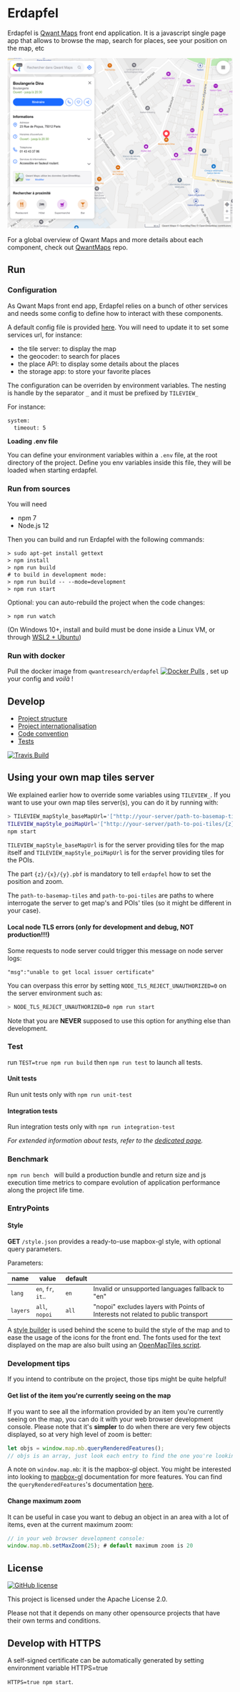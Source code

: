 # Erdapfel

Erdapfel is [Qwant Maps](https://www.qwant.com/maps/) front end application. It is a javascript single page app that allows to browse the map, search for places, see your position on the map, etc

![Qwant Maps screenshot](https://raw.githubusercontent.com/Qwant/qwantmaps/master/screenshot.png)

For a global overview of Qwant Maps and more details about each component, check out [QwantMaps](https://github.com/Qwant/qwantmaps/) repo.

## Run

### Configuration

As Qwant Maps front end app, Erdapfel relies on a bunch of other services and needs some config to define how to interact with these components.

A default config file is provided [here](./config/default_config.yml). You will need to update it to set some services url, for instance:
* the tile server: to display the map
* the geocoder: to search for places
* the place API: to display some details about the places
* the storage app: to store your favorite places

The configuration can be overriden by environment variables.
The nesting is handle by the separator `_` and it must be prefixed by `TILEVIEW_`

For instance:
```
system:
  timeout: 5
```

**Loading .env file**

You can define your environment variables within a `.env` file, at the root directory of the project. Define you env variables inside this file, they will be loaded when starting erdapfel.


### Run from sources

You will need

- npm 7
- Node.js 12

Then you can build and run Erdapfel with the following commands:

```
> sudo apt-get install gettext
> npm install
> npm run build
# to build in development mode:
> npm run build -- --mode=development
> npm run start
```

Optional: you can auto-rebuild the project when the code changes:

```
> npm run watch
```

(On Windows 10+, install and build must be done inside a Linux VM, or through [WSL2 + Ubuntu](https://docs.microsoft.com/fr-fr/windows/wsl/install-win10))

### Run with docker

Pull the docker image from `qwantresearch/erdapfel` [![Docker Pulls](https://img.shields.io/docker/pulls/qwantresearch/erdapfel.svg)](https://hub.docker.com/r/qwantresearch/erdapfel/)
, set up your config and *voilà* !

## Develop

* [Project structure](./docs/src/project_structure.md)
* [Project internationalisation](./docs/src/i18n.md)
* [Code convention](./docs/src/code_convention.md)
* [Tests](./docs/src/tests.md)

[![Travis Build](https://github.com/Qwant/erdapfel/workflows/Erdapfel%20CI/badge.svg)](https://github.com/Qwant/erdapfel/actions?query=workflow%3A%22Erdapfel+CI%22)

## Using your own map tiles server

We explained earlier how to override some variables using `TILEVIEW_`. If you want to use your own map tiles server(s), you can do it by running with:

```bash
> TILEVIEW_mapStyle_baseMapUrl='["http://your-server/path-to-basemap-tiles/{z}/{x}/{y}.pbf"]' \
TILEVIEW_mapStyle_poiMapUrl='["http://your-server/path-to-poi-tiles/{z}/{x}/{y}.pbf"]' \
npm start
```

`TILEVIEW_mapStyle_baseMapUrl` is for the server providing tiles for the map itself and `TILEVIEW_mapStyle_poiMapUrl` is for the server providing tiles for the POIs.

The part `{z}/{x}/{y}.pbf` is mandatory to tell `erdapfel` how to set the position and zoom.

The `path-to-basemap-tiles` and `path-to-poi-tiles` are paths to where interrogate the server to get map's and POIs' tiles (so it might be different in your case).

#### Local node TLS errors (only for development and debug, **NOT** production!!!)

Some requests to node server could trigger this message on node server logs:

```text
"msg":"unable to get local issuer certificate"
```

You can overpass this error by setting `NODE_TLS_REJECT_UNAUTHORIZED=0` on the server environment such as:

```bash
> NODE_TLS_REJECT_UNAUTHORIZED=0 npm run start
```

Note that you are **NEVER** supposed to use this option for anything else than development.

### Test

run `TEST=true npm run build` then `npm run test` to launch all tests.

#### Unit tests

Run unit tests only with `npm run unit-test`

#### Integration tests

Run integration tests only with `npm run integration-test`

*For extended information about tests, refer to the [dedicated page](./docs/src/tests.md).*

### Benchmark

`npm run bench ` will build a production bundle and return size and js execution time metrics to compare evolution of application performance along the project life time.


### EntryPoints

#### Style

**GET** `/style.json` provides a ready-to-use mapbox-gl style, with optional query parameters.

Parameters:

  |name     |value             |default   |  |
  |---------|------------------|----------|--|
  |`lang`   |`en`, `fr`, `it`..|`en`      | Invalid or unsupported languages fallback to "en" |
  |`layers` |`all`, `nopoi`    |`all`     | "nopoi" excludes layers with Points of Interests not related to public transport |

  A [style builder](https://github.com/Qwant/map-style-builder) is used behind the scene to build the style of the map and to ease the usage of the icons for the front end. The fonts used for the text displayed on the map are also built using an [OpenMapTiles script](https://github.com/Qwant/qwant-maps-fonts).

### Development tips

If you intend to contribute on the project, those tips might be quite helpful!

#### Get list of the item you're currently seeing on the map

If you want to see all the information provided by an item you're currently seeing on the map, you can do it with your web browser development console. Please note that it's **simpler** to do when there are very few objects displayed, so at very high level of zoom is better:

```js
let objs = window.map.mb.queryRenderedFeatures();
// objs is an array, just look each entry to find the one you're looking for!
```

A note on `window.map.mb`: it is the mapbox-gl object. You might be interested into looking to [mapbox-gl](https://docs.mapbox.com/mapbox-gl-js/api) documentation for more features. You can find the `queryRenderedFeatures`'s documentation [here](https://docs.mapbox.com/mapbox-gl-js/api/#map#queryrenderedfeatures).

#### Change maximum zoom

It can be useful in case you want to debug an object in an area with a lot of items, even at the current maximum zoom:

```js
// in your web browser development console:
window.map.mb.setMaxZoom(25); # default maximum zoom is 20
```

## License

[![GitHub license](https://img.shields.io/github/license/Qwant/erdapfel.svg)](https://github.com/Qwant/erdapfel/blob/master/LICENSE)

This project is licensed under the Apache License 2.0.

Please not that it depends on many other opensource projects that have their own terms and conditions.

## Develop with HTTPS

A self-signed certificate can be automatically generated by setting environment variable HTTPS=true

`HTTPS=true npm start`.
